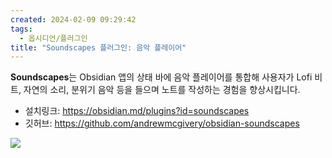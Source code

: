 ```yaml
---
created: 2024-02-09 09:29:42
tags:
  - 옵시디언/플러그인
title: "Soundscapes 플러그인: 음악 플레이어"
---
```

**Soundscapes**는 Obsidian 앱의 상태 바에 음악 플레이어를 통합해 사용자가 Lofi 비트, 자연의 소리, 분위기 음악 등을 들으며 노트를 작성하는 경험을 향상시킵니다.

- 설치링크: https://obsidian.md/plugins?id=soundscapes
- 깃허브: https://github.com/andrewmcgivery/obsidian-soundscapes

![](https://i.imgur.com/Kl2gZLZ.png)
